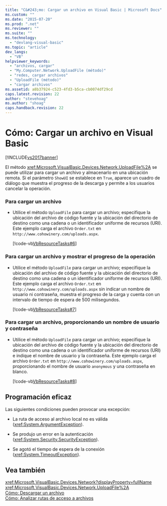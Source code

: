 ```yaml
---
title: "C&#243;mo: Cargar un archivo en Visual Basic | Microsoft Docs"
ms.custom: ""
ms.date: "2015-07-20"
ms.prod: ".net"
ms.reviewer: ""
ms.suite: ""
ms.technology: 
  - "devlang-visual-basic"
ms.topic: "article"
dev_langs: 
  - "VB"
helpviewer_keywords: 
  - "archivos, cargar"
  - "My.Computer.Network.UploadFile (método)"
  - "redes, cargar archivos"
  - "UploadFile (método)"
  - "cargar archivos"
ms.assetid: a8b37924-c523-4fd3-b5ca-cb0074df29cd
caps.latest.revision: 22
author: "stevehoag"
ms.author: "shoag"
caps.handback.revision: 22
---
```

# C&#243;mo: Cargar un archivo en Visual Basic
[!INCLUDE[vs2017banner](../../../../visual-basic/developing-apps/includes/vs2017banner.md)]

El método <xref:Microsoft.VisualBasic.Devices.Network.UploadFile%2A> se puede utilizar para cargar un archivo y almacenarlo en una ubicación remota.  Si el parámetro `ShowUI` se establece en `True`, aparece un cuadro de diálogo que muestra el progreso de la descarga y permite a los usuarios cancelar la operación.  
  
### Para cargar un archivo  
  
-   Utilice el método `UploadFile` para cargar un archivo; especifique la ubicación del archivo de código fuente y la ubicación del directorio de destino como una cadena o un identificador uniforme de recursos \(URI\). Este ejemplo carga el archivo `Order.txt` en `http://www.cohowinery.com/uploads.aspx`.  
  
     [!code-vb[VbResourceTasks#6](../../../../visual-basic/developing-apps/programming/computer-resources/codesnippet/VisualBasic/how-to-upload-a-file_1.vb)]  
  
### Para cargar un archivo y mostrar el progreso de la operación  
  
-   Utilice el método `UploadFile` para cargar un archivo; especifique la ubicación del archivo de código fuente y la ubicación del directorio de destino como una cadena o un identificador uniforme de recursos \(URI\).  Este ejemplo carga el archivo `Order.txt` en `http://www.cohowinery.com/uploads.aspx` sin indicar un nombre de usuario ni contraseña, muestra el progreso de la carga y cuenta con un intervalo de tiempo de espera de 500 milisegundos.  
  
     [!code-vb[VbResourceTasks#7](../../../../visual-basic/developing-apps/programming/computer-resources/codesnippet/VisualBasic/how-to-upload-a-file_2.vb)]  
  
### Para cargar un archivo, proporcionando un nombre de usuario y contraseña  
  
-   Utilice el método `UploadFile` para cargar un archivo; especifique la ubicación del archivo de código fuente y la ubicación del directorio de destino como una cadena o un identificador uniforme de recursos \(URI\) e indique el nombre de usuario y la contraseña.  Este ejemplo carga el archivo `Order.txt` en `http://www.cohowinery.com/uploads.aspx`, proporcionando el nombre de usuario `anonymous` y una contraseña en blanco.  
  
     [!code-vb[VbResourceTasks#8](../../../../visual-basic/developing-apps/programming/computer-resources/codesnippet/VisualBasic/how-to-upload-a-file_3.vb)]  
  
## Programación eficaz  
 Las siguientes condiciones pueden provocar una excepción:  
  
-   La ruta de acceso al archivo local no es válida \(<xref:System.ArgumentException>\).  
  
-   Se produjo un error en la autenticación \(<xref:System.Security.SecurityException>\).  
  
-   Se agotó el tiempo de espera de la conexión \(<xref:System.TimeoutException>\).  
  
## Vea también  
 <xref:Microsoft.VisualBasic.Devices.Network?displayProperty=fullName>   
 <xref:Microsoft.VisualBasic.Devices.Network.UploadFile%2A>   
 [Cómo: Descargar un archivo](../../../../visual-basic/developing-apps/programming/computer-resources/how-to-download-a-file.md)   
 [Cómo: Analizar rutas de acceso a archivos](../../../../visual-basic/developing-apps/programming/drives-directories-files/how-to-parse-file-paths.md)